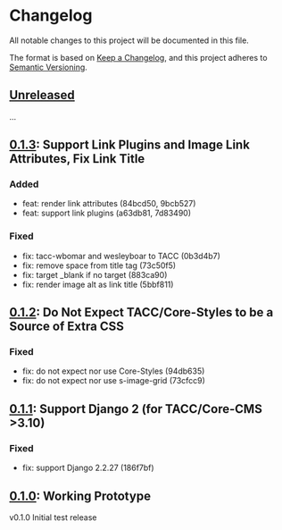 # Changelog

All notable changes to this project will be documented in this file.

The format is based on [Keep a Changelog](https://keepachangelog.com/en/1.0.0/),
and this project adheres to [Semantic Versioning](https://semver.org/spec/v2.0.0.html).

## [Unreleased][unreleased]

...

## [0.1.3]: Support Link Plugins and Image Link Attributes, Fix Link Title

### Added

- feat: render link attributes (84bcd50, 9bcb527)
- feat: support link plugins (a63db81, 7d83490)

### Fixed

- fix: tacc-wbomar and wesleyboar to TACC (0b3d4b7)
- fix: remove space from title tag (73c50f5)
- fix: target _blank if no target (883ca90)
- fix: render image alt as link title (5bbf811)

## [0.1.2]: Do Not Expect TACC/Core-Styles to be a Source of Extra CSS

### Fixed

- fix: do not expect nor use Core-Styles (94db635)
- fix: do not expect nor use s-image-grid (73cfcc9)

## [0.1.1]: Support Django 2 (for TACC/Core-CMS >3.10)

### Fixed

- fix: support Django 2.2.27 (186f7bf)

## [0.1.0]: Working Prototype

v0.1.0 Initial test release

[unreleased]: https://github.com/TACC/Core-CMS-Plugin-Image-Gallery/compare/v0.1.3...HEAD
[0.1.3]: https://github.com/TACC/Core-CMS-Plugin-Image-Gallery/releases/tag/v0.1.3
[0.1.2]: https://github.com/TACC/Core-CMS-Plugin-Image-Gallery/releases/tag/v0.1.2
[0.1.1]: https://github.com/TACC/Core-CMS-Plugin-Image-Gallery/releases/tag/v0.1.1
[0.1.0]: https://github.com/TACC/Core-CMS-Plugin-Image-Gallery/releases/tag/v0.1.0
